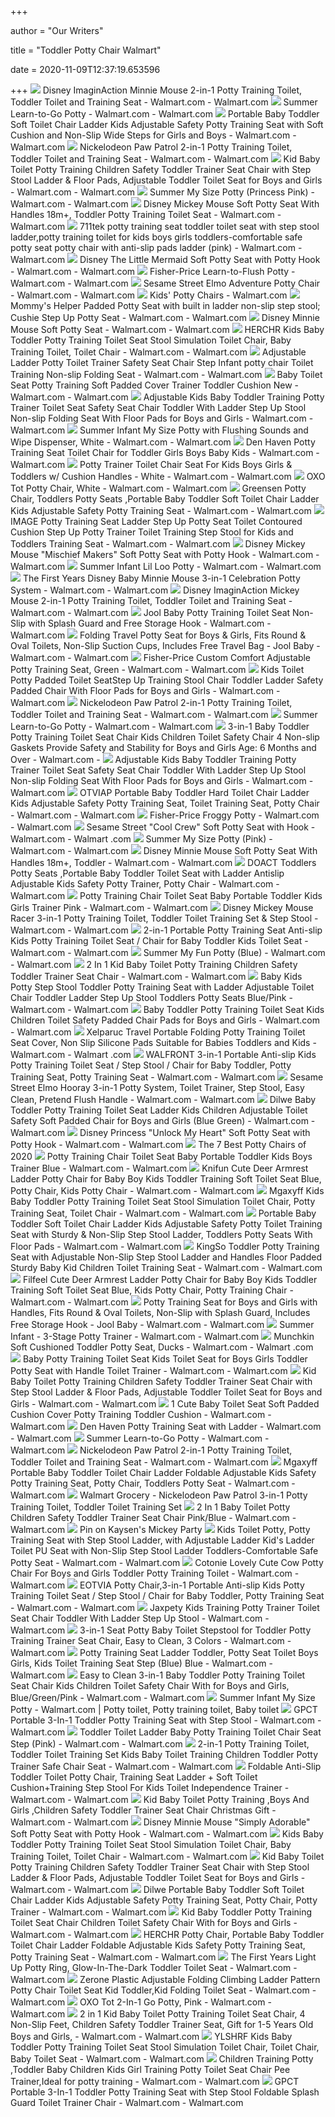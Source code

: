 +++
        
author = "Our Writers"
        
title = "Toddler Potty Chair Walmart"
        
date = 2020-11-09T12:37:19.653596
        
+++
[ ![](https://i5.walmartimages.com/asr/09a6e876-98a8-4e67-af77-5d5103bb5dd0_1.4439dc19659bde277d3853760f4c412f.jpeg)](https://i5.walmartimages.com/asr/09a6e876-98a8-4e67-af77-5d5103bb5dd0_1.4439dc19659bde277d3853760f4c412f.jpeg) Disney ImaginAction Minnie Mouse 2-in-1 Potty Training Toilet, Toddler  Toilet and Training Seat - Walmart.com - Walmart.com
[ ![](https://i5.walmartimages.com/asr/b410a325-61c8-41f8-b576-f125e9fad454_1.d53d59dd34bf51ea0b1fe1ab61061a94.jpeg)](https://i5.walmartimages.com/asr/b410a325-61c8-41f8-b576-f125e9fad454_1.d53d59dd34bf51ea0b1fe1ab61061a94.jpeg) Summer Learn-to-Go Potty - Walmart.com - Walmart.com
[ ![](https://i5.walmartimages.com/asr/a4f9c07a-42ec-4b3e-b805-14b66d3c02b4_1.26d0161877ec0926afd345243721f7b6.jpeg?odnWidth=612&odnHeight=612&odnBg=ffffff)](https://i5.walmartimages.com/asr/a4f9c07a-42ec-4b3e-b805-14b66d3c02b4_1.26d0161877ec0926afd345243721f7b6.jpeg?odnWidth=612&odnHeight=612&odnBg=ffffff) Portable Baby Toddler Soft Toilet Chair Ladder Kids Adjustable Safety Potty  Training Seat with Soft Cushion and Non-Slip Wide Steps for Girls and Boys  - Walmart.com - Walmart.com
[ ![](https://i5.walmartimages.com/asr/ed14d101-de65-457a-a4e4-65a4502d40e8_1.22098beedb43d7e447df70edf7942118.jpeg)](https://i5.walmartimages.com/asr/ed14d101-de65-457a-a4e4-65a4502d40e8_1.22098beedb43d7e447df70edf7942118.jpeg) Nickelodeon Paw Patrol 2-in-1 Potty Training Toilet, Toddler Toilet and  Training Seat - Walmart.com - Walmart.com
[ ![](https://i5.walmartimages.com/asr/29616dfe-fe68-44fa-8192-481422cae4d9_1.fffaa58fb8758fea3f0e34649f342b60.jpeg?odnWidth=612&odnHeight=612&odnBg=ffffff)](https://i5.walmartimages.com/asr/29616dfe-fe68-44fa-8192-481422cae4d9_1.fffaa58fb8758fea3f0e34649f342b60.jpeg?odnWidth=612&odnHeight=612&odnBg=ffffff) Kid Baby Toilet Potty Training Children Safety Toddler Trainer Seat Chair  with Step Stool Ladder & Floor Pads, Adjustable Toddler Toilet Seat for  Boys and Girls - Walmart.com - Walmart.com
[ ![](https://i5.walmartimages.com/asr/2cc6099b-e7dd-4f7c-931d-9ada4672bfc3_1.f409c54d32666d3a0ee620d2f40fccff.png?odnWidth=612&odnHeight=612&odnBg=ffffff)](https://i5.walmartimages.com/asr/2cc6099b-e7dd-4f7c-931d-9ada4672bfc3_1.f409c54d32666d3a0ee620d2f40fccff.png?odnWidth=612&odnHeight=612&odnBg=ffffff) Summer My Size Potty (Princess Pink) - Walmart.com - Walmart.com
[ ![](https://i5.walmartimages.com/asr/39f05865-f998-4cb0-bfb8-ddce7112989f_1.ae85a987f22ee34365d2689466b843e0.jpeg?odnWidth=612&odnHeight=612&odnBg=ffffff)](https://i5.walmartimages.com/asr/39f05865-f998-4cb0-bfb8-ddce7112989f_1.ae85a987f22ee34365d2689466b843e0.jpeg?odnWidth=612&odnHeight=612&odnBg=ffffff) Disney Mickey Mouse Soft Potty Seat With Handles 18m+, Toddler Potty  Training Toilet Seat - Walmart.com - Walmart.com
[ ![](https://i5.walmartimages.com/asr/fc383102-3c4b-43d1-92c6-778d377f6ebc_1.d8ee64f88af1eb9e12f26cb7734d72e8.jpeg?odnWidth=612&odnHeight=612&odnBg=ffffff)](https://i5.walmartimages.com/asr/fc383102-3c4b-43d1-92c6-778d377f6ebc_1.d8ee64f88af1eb9e12f26cb7734d72e8.jpeg?odnWidth=612&odnHeight=612&odnBg=ffffff) 711tek potty training seat toddler toilet seat with step stool ladder,potty  training toilet for kids boys girls toddlers-comfortable safe potty seat  potty chair with anti-slip pads ladder (pink) - Walmart.com - Walmart.com
[ ![](https://i5.walmartimages.com/asr/b9dcccb5-0403-4b4d-9fcd-cc28da8d5866_1.27c6ff7f427cefdc3070f6c49198f42d.jpeg)](https://i5.walmartimages.com/asr/b9dcccb5-0403-4b4d-9fcd-cc28da8d5866_1.27c6ff7f427cefdc3070f6c49198f42d.jpeg) Disney The Little Mermaid Soft Potty Seat with Potty Hook - Walmart.com -  Walmart.com
[ ![](https://i5.walmartimages.com/asr/216ff160-6033-4f3d-9392-3820b4ca3ff2_1.07785a408d8f1813b451944ab60cf23f.jpeg?odnWidth=612&odnHeight=612&odnBg=ffffff)](https://i5.walmartimages.com/asr/216ff160-6033-4f3d-9392-3820b4ca3ff2_1.07785a408d8f1813b451944ab60cf23f.jpeg?odnWidth=612&odnHeight=612&odnBg=ffffff) Fisher-Price Learn-to-Flush Potty - Walmart.com - Walmart.com
[ ![](https://i5.walmartimages.com/asr/5fe35fad-3035-4843-bf0b-926a3f8aff78_1.7b9a73c4982c418123310e116d762fb9.jpeg?odnWidth=612&odnHeight=612&odnBg=ffffff)](https://i5.walmartimages.com/asr/5fe35fad-3035-4843-bf0b-926a3f8aff78_1.7b9a73c4982c418123310e116d762fb9.jpeg?odnWidth=612&odnHeight=612&odnBg=ffffff) Sesame Street Elmo Adventure Potty Chair - Walmart.com - Walmart.com
[ ![](https://i5.walmartimages.com/asr/d63029f4-70a4-493c-98b6-0a827350c7ae_1.25e691b0a7ad2dcfe9de1609cef8f404.jpeg)](https://i5.walmartimages.com/asr/d63029f4-70a4-493c-98b6-0a827350c7ae_1.25e691b0a7ad2dcfe9de1609cef8f404.jpeg) Kids' Potty Chairs - Walmart.com
[ ![](https://i5.walmartimages.com/asr/abd22ada-d528-45bf-acef-421842b3bff3_1.20c5b41853d4d96b7596736c1852eeae.jpeg?odnWidth=612&odnHeight=612&odnBg=ffffff)](https://i5.walmartimages.com/asr/abd22ada-d528-45bf-acef-421842b3bff3_1.20c5b41853d4d96b7596736c1852eeae.jpeg?odnWidth=612&odnHeight=612&odnBg=ffffff) Mommy's Helper Padded Potty Seat with built in ladder non-slip step stool;  Cushie Step Up Potty Seat - Walmart.com - Walmart.com
[ ![](https://i5.walmartimages.com/asr/0ce34dd6-18b3-4878-8faf-8320ec384cef_1.8307b0ef79c5462e528569f21b16c659.jpeg)](https://i5.walmartimages.com/asr/0ce34dd6-18b3-4878-8faf-8320ec384cef_1.8307b0ef79c5462e528569f21b16c659.jpeg) Disney Minnie Mouse Soft Potty Seat - Walmart.com - Walmart.com
[ ![](https://i5.walmartimages.com/asr/c212383e-62dc-4957-9e7a-9b17c8d47fe5_1.32ab81281283fb2fc1f9ea6813491cbe.jpeg?odnWidth=612&odnHeight=612&odnBg=ffffff)](https://i5.walmartimages.com/asr/c212383e-62dc-4957-9e7a-9b17c8d47fe5_1.32ab81281283fb2fc1f9ea6813491cbe.jpeg?odnWidth=612&odnHeight=612&odnBg=ffffff) HERCHR Kids Baby Toddler Potty Training Toilet Seat Stool Simulation Toilet  Chair, Baby Training Toilet, Toilet Chair - Walmart.com - Walmart.com
[ ![](https://i5.walmartimages.com/asr/1c22815e-1143-4738-a211-18e13ca8da93_1.12e1b3ea980f18048859a0c4accf6113.jpeg?odnWidth=612&odnHeight=612&odnBg=ffffff)](https://i5.walmartimages.com/asr/1c22815e-1143-4738-a211-18e13ca8da93_1.12e1b3ea980f18048859a0c4accf6113.jpeg?odnWidth=612&odnHeight=612&odnBg=ffffff) Adjustable Ladder Potty Toilet Trainer Safety Seat Chair Step Infant potty  chair Toilet Training Non-slip Folding Seat - Walmart.com - Walmart.com
[ ![](https://i5.walmartimages.com/asr/79fa542e-eaca-4124-9358-3272934cde65_1.87a489b0d7ee31c034b4364cf3a15c12.jpeg)](https://i5.walmartimages.com/asr/79fa542e-eaca-4124-9358-3272934cde65_1.87a489b0d7ee31c034b4364cf3a15c12.jpeg) Baby Toilet Seat Potty Training Soft Padded Cover Trainer Toddler Cushion  New - Walmart.com - Walmart.com
[ ![](https://i5.walmartimages.com/asr/83e12c8c-6d8d-43ea-bfd3-4cac46006079_1.b5ef374c4b04aa40901391266f77afa1.jpeg?odnWidth=612&odnHeight=612&odnBg=ffffff)](https://i5.walmartimages.com/asr/83e12c8c-6d8d-43ea-bfd3-4cac46006079_1.b5ef374c4b04aa40901391266f77afa1.jpeg?odnWidth=612&odnHeight=612&odnBg=ffffff) Adjustable Kids Baby Toddler Training Potty Trainer Toilet Seat Safety Seat  Chair Toddler With Ladder Step Up Stool Non-slip Folding Seat With Floor  Pads for Boys and Girls - Walmart.com - Walmart.com
[ ![](https://i5.walmartimages.com/asr/932da55b-8fd0-4be9-8d6c-f04a411410db_1.84191475f1480756eec2ca476393c94a.jpeg?odnWidth=612&odnHeight=612&odnBg=ffffff)](https://i5.walmartimages.com/asr/932da55b-8fd0-4be9-8d6c-f04a411410db_1.84191475f1480756eec2ca476393c94a.jpeg?odnWidth=612&odnHeight=612&odnBg=ffffff) Summer Infant My Size Potty with Flushing Sounds and Wipe Dispenser, White  - Walmart.com - Walmart.com
[ ![](https://i5.walmartimages.com/asr/e52fac58-b868-4bdf-940d-5a073f583ffe_1.cd53acb56c1de7241c24fb5871952688.jpeg?odnWidth=612&odnHeight=612&odnBg=ffffff)](https://i5.walmartimages.com/asr/e52fac58-b868-4bdf-940d-5a073f583ffe_1.cd53acb56c1de7241c24fb5871952688.jpeg?odnWidth=612&odnHeight=612&odnBg=ffffff) Den Haven Potty Training Seat Toilet Chair for Toddler Girls Boys Baby Kids  - Walmart.com - Walmart.com
[ ![](https://i5.walmartimages.com/asr/ee30cb12-aded-4287-8d57-427f7c8aa9d5_1.bc47bab95ec39224356ca87665329f64.jpeg?odnWidth=612&odnHeight=612&odnBg=ffffff)](https://i5.walmartimages.com/asr/ee30cb12-aded-4287-8d57-427f7c8aa9d5_1.bc47bab95ec39224356ca87665329f64.jpeg?odnWidth=612&odnHeight=612&odnBg=ffffff) Potty Trainer Toilet Chair Seat For Kids Boys Girls & Toddlers w/ Cushion  Handles - White - Walmart.com - Walmart.com
[ ![](https://i5.walmartimages.com/asr/e98b236d-f0f0-4f9e-9fa9-0787b6f49d39_1.5f37a7a2952a83149fd30b55a896930a.jpeg?odnWidth=612&odnHeight=612&odnBg=ffffff)](https://i5.walmartimages.com/asr/e98b236d-f0f0-4f9e-9fa9-0787b6f49d39_1.5f37a7a2952a83149fd30b55a896930a.jpeg?odnWidth=612&odnHeight=612&odnBg=ffffff) OXO Tot Potty Chair, White - Walmart.com - Walmart.com
[ ![](https://i5.walmartimages.com/asr/fed1959d-5c45-4c9d-9980-739988178b91_1.1f1c68c7f952a13143ea1d9a5b746d64.jpeg?odnWidth=612&odnHeight=612&odnBg=ffffff)](https://i5.walmartimages.com/asr/fed1959d-5c45-4c9d-9980-739988178b91_1.1f1c68c7f952a13143ea1d9a5b746d64.jpeg?odnWidth=612&odnHeight=612&odnBg=ffffff) Greensen Potty Chair, Toddlers Potty Seats ,Portable Baby Toddler Soft Toilet  Chair Ladder Kids Adjustable Safety Potty Training Seat - Walmart.com -  Walmart.com
[ ![](https://i5.walmartimages.com/asr/083249bf-f0bb-480d-99f0-ced0c4df9002_1.1c31023a6ccea9f699067740c88530fa.jpeg?odnWidth=612&odnHeight=612&odnBg=ffffff)](https://i5.walmartimages.com/asr/083249bf-f0bb-480d-99f0-ced0c4df9002_1.1c31023a6ccea9f699067740c88530fa.jpeg?odnWidth=612&odnHeight=612&odnBg=ffffff) IMAGE Potty Training Seat Ladder Step Up Potty Seat Toilet Contoured  Cushion Step Up Potty Trainer Toilet Training Step Stool for Kids and  Toddlers Training Seat - Walmart.com - Walmart.com
[ ![](https://i5.walmartimages.com/asr/23e147ad-d7eb-49e9-acec-9f4e2007f159_1.b5cd589302a3e799002a1af3e0313654.jpeg)](https://i5.walmartimages.com/asr/23e147ad-d7eb-49e9-acec-9f4e2007f159_1.b5cd589302a3e799002a1af3e0313654.jpeg) Disney Mickey Mouse "Mischief Makers" Soft Potty Seat with Potty Hook -  Walmart.com - Walmart.com
[ ![](https://i5.walmartimages.com/asr/615e5d38-7148-4a0c-aa68-d7840581b8e9_2.3a6cf4b643bfadc7e0494fa63e15cbbe.jpeg)](https://i5.walmartimages.com/asr/615e5d38-7148-4a0c-aa68-d7840581b8e9_2.3a6cf4b643bfadc7e0494fa63e15cbbe.jpeg) Summer Infant Lil Loo Potty - Walmart.com - Walmart.com
[ ![](https://i5.walmartimages.com/asr/ce0d9b71-9a0d-45e1-ad0e-2413577868a5_1.0e4b4f3fb6ef9f55e1f5049b53976498.jpeg)](https://i5.walmartimages.com/asr/ce0d9b71-9a0d-45e1-ad0e-2413577868a5_1.0e4b4f3fb6ef9f55e1f5049b53976498.jpeg) The First Years Disney Baby Minnie Mouse 3-in-1 Celebration Potty System -  Walmart.com - Walmart.com
[ ![](https://i5.walmartimages.com/asr/2cb31f40-ca46-495b-baed-e26d3c79d7f2_1.52ce8bedc129c1f5406acc631f01ab9e.jpeg?odnWidth=612&odnHeight=612&odnBg=ffffff)](https://i5.walmartimages.com/asr/2cb31f40-ca46-495b-baed-e26d3c79d7f2_1.52ce8bedc129c1f5406acc631f01ab9e.jpeg?odnWidth=612&odnHeight=612&odnBg=ffffff) Disney ImaginAction Mickey Mouse 2-in-1 Potty Training Toilet, Toddler  Toilet and Training Seat - Walmart.com - Walmart.com
[ ![](https://i5.walmartimages.com/asr/674fbd26-4c2e-4d14-88b9-c334680c54dd_1.7f5f1a8cf70196fff5b0f63d571314d1.jpeg?odnWidth=612&odnHeight=612&odnBg=ffffff)](https://i5.walmartimages.com/asr/674fbd26-4c2e-4d14-88b9-c334680c54dd_1.7f5f1a8cf70196fff5b0f63d571314d1.jpeg?odnWidth=612&odnHeight=612&odnBg=ffffff) Jool Baby Potty Training Toilet Seat Non-Slip with Splash Guard and Free  Storage Hook - Walmart.com - Walmart.com
[ ![](https://i5.walmartimages.com/asr/d601482b-505e-4d03-96d5-2c9477900cc7.e24ff7c7f376eeef2dfe5c534db2b020.jpeg?odnWidth=612&odnHeight=612&odnBg=ffffff)](https://i5.walmartimages.com/asr/d601482b-505e-4d03-96d5-2c9477900cc7.e24ff7c7f376eeef2dfe5c534db2b020.jpeg?odnWidth=612&odnHeight=612&odnBg=ffffff) Folding Travel Potty Seat for Boys & Girls, Fits Round & Oval Toilets,  Non-Slip Suction Cups, Includes Free Travel Bag - Jool Baby - Walmart.com -  Walmart.com
[ ![](https://i5.walmartimages.com/asr/f64c17af-d405-452f-bf16-ccd48deb6d96_1.603463565c1416938b7e22dd20f539b6.jpeg?odnWidth=612&odnHeight=612&odnBg=ffffff)](https://i5.walmartimages.com/asr/f64c17af-d405-452f-bf16-ccd48deb6d96_1.603463565c1416938b7e22dd20f539b6.jpeg?odnWidth=612&odnHeight=612&odnBg=ffffff) Fisher-Price Custom Comfort Adjustable Potty Training Seat, Green - Walmart.com  - Walmart.com
[ ![](https://i5.walmartimages.com/asr/fae61604-cf74-4527-8259-6c95af105c17_1.dad575d06681b3b2e0d76279d73c200b.jpeg?odnWidth=612&odnHeight=612&odnBg=ffffff)](https://i5.walmartimages.com/asr/fae61604-cf74-4527-8259-6c95af105c17_1.dad575d06681b3b2e0d76279d73c200b.jpeg?odnWidth=612&odnHeight=612&odnBg=ffffff) Kids Toilet Potty Padded Toilet SeatStep Up Training Stool Chair Toddler  Ladder Safety Padded Chair With Floor Pads for Boys and Girls - Walmart.com  - Walmart.com
[ ![](https://i5.walmartimages.com/asr/5129de08-ef1a-486c-9d5b-384be7ec6e94_1.fceb592e2a3e5897afba515618a9a008.jpeg)](https://i5.walmartimages.com/asr/5129de08-ef1a-486c-9d5b-384be7ec6e94_1.fceb592e2a3e5897afba515618a9a008.jpeg) Nickelodeon Paw Patrol 2-in-1 Potty Training Toilet, Toddler Toilet and  Training Seat - Walmart.com - Walmart.com
[ ![](https://i5.walmartimages.com/asr/8e7d1c29-8311-4ee9-a108-65afdc1bd23a_1.492e842bf81a35f496300466daf8fb1b.jpeg)](https://i5.walmartimages.com/asr/8e7d1c29-8311-4ee9-a108-65afdc1bd23a_1.492e842bf81a35f496300466daf8fb1b.jpeg) Summer Learn-to-Go Potty - Walmart.com - Walmart.com
[ ![](https://i5.walmartimages.com/asr/945343bc-c7cb-464d-9521-54e132b8a1cf.99b173005c0e2371b19b9b808b793a68.jpeg?odnWidth=612&odnHeight=612&odnBg=ffffff)](https://i5.walmartimages.com/asr/945343bc-c7cb-464d-9521-54e132b8a1cf.99b173005c0e2371b19b9b808b793a68.jpeg?odnWidth=612&odnHeight=612&odnBg=ffffff) 3-in-1 Baby Toddler Potty Training Toilet Seat Chair Kids Children Toilet  Safety Chair 4 Non-slip Gaskets Provide Safety and Stability for Boys and  Girls Age: 6 Months and Over - Walmart.com -
[ ![](https://i5.walmartimages.com/asr/d0a1acbd-f4e6-4531-94a3-cc59e957ddf2_1.9ed8951f8a58e5cd5642f316f57aa3c1.jpeg?odnWidth=612&odnHeight=612&odnBg=ffffff)](https://i5.walmartimages.com/asr/d0a1acbd-f4e6-4531-94a3-cc59e957ddf2_1.9ed8951f8a58e5cd5642f316f57aa3c1.jpeg?odnWidth=612&odnHeight=612&odnBg=ffffff) Adjustable Kids Baby Toddler Training Potty Trainer Toilet Seat Safety Seat  Chair Toddler With Ladder Step Up Stool Non-slip Folding Seat With Floor  Pads for Boys and Girls - Walmart.com - Walmart.com
[ ![](https://i5.walmartimages.com/asr/6418057b-4151-4bb8-9c8d-cf113412747b_1.ac53a3711f0b70a5b55ea7ae8c6e2c45.jpeg?odnWidth=612&odnHeight=612&odnBg=ffffff)](https://i5.walmartimages.com/asr/6418057b-4151-4bb8-9c8d-cf113412747b_1.ac53a3711f0b70a5b55ea7ae8c6e2c45.jpeg?odnWidth=612&odnHeight=612&odnBg=ffffff) OTVIAP Portable Baby Toddler Hard Toilet Chair Ladder Kids Adjustable  Safety Potty Training Seat, Toilet Training Seat, Potty Chair - Walmart.com  - Walmart.com
[ ![](https://i5.walmartimages.com/asr/4a339d65-693e-4f75-b6f4-8e80a0ec06bd_1.f90fbe2bab2c12ce22bac4cc70e6d4d5.jpeg)](https://i5.walmartimages.com/asr/4a339d65-693e-4f75-b6f4-8e80a0ec06bd_1.f90fbe2bab2c12ce22bac4cc70e6d4d5.jpeg) Fisher-Price Froggy Potty - Walmart.com - Walmart.com
[ ![](https://i5.walmartimages.com/asr/607a4092-6454-4459-9178-7b5e931cbb83_1.3922205f0e33b100eaacd14de438d870.jpeg)](https://i5.walmartimages.com/asr/607a4092-6454-4459-9178-7b5e931cbb83_1.3922205f0e33b100eaacd14de438d870.jpeg) Sesame Street "Cool Crew" Soft Potty Seat with Hook - Walmart.com - Walmart .com
[ ![](https://i5.walmartimages.com/asr/bf1d06ba-9baa-4a75-8588-2238c6288505_1.935ad85456ed8b6388502e96a8cf57d4.jpeg)](https://i5.walmartimages.com/asr/bf1d06ba-9baa-4a75-8588-2238c6288505_1.935ad85456ed8b6388502e96a8cf57d4.jpeg) Summer My Size Potty (Pink) - Walmart.com - Walmart.com
[ ![](https://i5.walmartimages.com/asr/09d50612-2657-417b-9d35-7d8f42636dc8_1.1c71368b25be436e118875dffdc11754.jpeg?odnWidth=612&odnHeight=612&odnBg=ffffff)](https://i5.walmartimages.com/asr/09d50612-2657-417b-9d35-7d8f42636dc8_1.1c71368b25be436e118875dffdc11754.jpeg?odnWidth=612&odnHeight=612&odnBg=ffffff) Disney Minnie Mouse Soft Potty Seat With Handles 18m+, Toddler - Walmart.com  - Walmart.com
[ ![](https://i5.walmartimages.com/asr/3f0b4b6a-66c2-4c83-be3e-aaf3f8c29bd7_1.2e8c2184131aa9f6c32af7e59278c28f.jpeg?odnWidth=612&odnHeight=612&odnBg=ffffff)](https://i5.walmartimages.com/asr/3f0b4b6a-66c2-4c83-be3e-aaf3f8c29bd7_1.2e8c2184131aa9f6c32af7e59278c28f.jpeg?odnWidth=612&odnHeight=612&odnBg=ffffff) DOACT Toddlers Potty Seats ,Portable Baby Toddler Toilet Seat with Ladder  Antislip Adjustable Kids Safety Potty Trainer, Potty Chair - Walmart.com -  Walmart.com
[ ![](https://i5.walmartimages.com/asr/9444bfb6-d236-44f9-86e6-303cc2672d12.c81cd559bc8a075e9a5733e1b02be848.jpeg?odnWidth=612&odnHeight=612&odnBg=ffffff)](https://i5.walmartimages.com/asr/9444bfb6-d236-44f9-86e6-303cc2672d12.c81cd559bc8a075e9a5733e1b02be848.jpeg?odnWidth=612&odnHeight=612&odnBg=ffffff) Potty Training Chair Toilet Seat Baby Portable Toddler Kids Girls Trainer  Pink - Walmart.com - Walmart.com
[ ![](https://i5.walmartimages.com/asr/d36744c4-1678-4548-9e50-e9180012e05d_1.1867b6c133c5e5c9faf71509e2539631.jpeg)](https://i5.walmartimages.com/asr/d36744c4-1678-4548-9e50-e9180012e05d_1.1867b6c133c5e5c9faf71509e2539631.jpeg) Disney Mickey Mouse Racer 3-in-1 Potty Training Toilet, Toddler Toilet  Training Set & Step Stool - Walmart.com - Walmart.com
[ ![](https://i5.walmartimages.com/asr/cef87551-1de2-435a-819e-70d392da7637.690620485f11f2fb0e3807d3a0d70e9c.jpeg?odnWidth=612&odnHeight=612&odnBg=ffffff)](https://i5.walmartimages.com/asr/cef87551-1de2-435a-819e-70d392da7637.690620485f11f2fb0e3807d3a0d70e9c.jpeg?odnWidth=612&odnHeight=612&odnBg=ffffff) 2-in-1 Portable Potty Training Seat Anti-slip Kids Potty Training Toilet  Seat / Chair for Baby Toddler Kids Toilet Seat - Walmart.com - Walmart.com
[ ![](https://i5.walmartimages.com/asr/05291a21-2f57-4e6c-b819-94dd765cbfef_1.b294d3f00780a30c6b8e914b8bdfb282.jpeg?odnWidth=612&odnHeight=612&odnBg=ffffff)](https://i5.walmartimages.com/asr/05291a21-2f57-4e6c-b819-94dd765cbfef_1.b294d3f00780a30c6b8e914b8bdfb282.jpeg?odnWidth=612&odnHeight=612&odnBg=ffffff) Summer My Fun Potty (Blue) - Walmart.com - Walmart.com
[ ![](https://i5.walmartimages.com/asr/be5fe8d1-d75c-4a84-be56-b4b03f4362a3_1.edbced1b55dbea3c5bb8e78e51ecf443.jpeg?odnWidth=612&odnHeight=612&odnBg=ffffff)](https://i5.walmartimages.com/asr/be5fe8d1-d75c-4a84-be56-b4b03f4362a3_1.edbced1b55dbea3c5bb8e78e51ecf443.jpeg?odnWidth=612&odnHeight=612&odnBg=ffffff) 2 In 1 Kid Baby Toilet Potty Training Children Safety Toddler Trainer Seat  Chair - Walmart.com - Walmart.com
[ ![](https://i5.walmartimages.com/asr/239234ec-10da-432d-8767-e32d1f147c99_1.7b6c9380d8ab3695a280c5182062b138.jpeg?odnWidth=612&odnHeight=612&odnBg=ffffff)](https://i5.walmartimages.com/asr/239234ec-10da-432d-8767-e32d1f147c99_1.7b6c9380d8ab3695a280c5182062b138.jpeg?odnWidth=612&odnHeight=612&odnBg=ffffff) Baby Kids Potty Step Stool Toddler Potty Training Seat with Ladder  Adjustable Toilet Chair Toddler Ladder Step Up Stool Toddlers Potty Seats  Blue/Pink - Walmart.com - Walmart.com
[ ![](https://i5.walmartimages.com/asr/f77e1108-4c3d-42c6-8424-fd8854c3edd5.925c6628179f7addc4736f4595aeae96.jpeg?odnWidth=612&odnHeight=612&odnBg=ffffff)](https://i5.walmartimages.com/asr/f77e1108-4c3d-42c6-8424-fd8854c3edd5.925c6628179f7addc4736f4595aeae96.jpeg?odnWidth=612&odnHeight=612&odnBg=ffffff) Baby Toddler Potty Training Toilet Seat Kids Children Toilet Safety Padded  Chair Pads for Boys and Girls - Walmart.com - Walmart.com
[ ![](https://i5.walmartimages.com/asr/b8c48356-d05c-434b-91a8-25516706449d_1.9eeec9d8e473dfac0e97c5b433164485.jpeg?odnWidth=612&odnHeight=612&odnBg=ffffff)](https://i5.walmartimages.com/asr/b8c48356-d05c-434b-91a8-25516706449d_1.9eeec9d8e473dfac0e97c5b433164485.jpeg?odnWidth=612&odnHeight=612&odnBg=ffffff) Xelparuc Travel Portable Folding Potty Training Toilet Seat Cover, Non Slip  Silicone Pads Suitable for Babies Toddlers and Kids - Walmart.com - Walmart .com
[ ![](https://i5.walmartimages.com/asr/7a311ab7-4222-451e-bbba-2fbb49dd7211_1.c378c4114cd2e43184e15c09aa7546f1.jpeg?odnWidth=612&odnHeight=612&odnBg=ffffff)](https://i5.walmartimages.com/asr/7a311ab7-4222-451e-bbba-2fbb49dd7211_1.c378c4114cd2e43184e15c09aa7546f1.jpeg?odnWidth=612&odnHeight=612&odnBg=ffffff) WALFRONT 3-in-1 Portable Anti-slip Kids Potty Training Toilet Seat / Step  Stool / Chair for Baby Toddler, Potty Training Seat, Potty Training Seat -  Walmart.com - Walmart.com
[ ![](https://i5.walmartimages.com/asr/51980d94-4118-428b-afb3-7a24cc049f00.0823f2e64867caa2be14a257e8b7bc73.jpeg?odnWidth=612&odnHeight=612&odnBg=ffffff)](https://i5.walmartimages.com/asr/51980d94-4118-428b-afb3-7a24cc049f00.0823f2e64867caa2be14a257e8b7bc73.jpeg?odnWidth=612&odnHeight=612&odnBg=ffffff) Sesame Street Elmo Hooray 3-in-1 Potty System, Toilet Trainer, Step Stool,  Easy Clean, Pretend Flush Handle - Walmart.com - Walmart.com
[ ![](https://i5.walmartimages.com/asr/9f89a0b3-12b6-419f-9ea8-df385c97549f_1.36f53a08c493eeb22bb33603ac8ba06f.jpeg?odnWidth=612&odnHeight=612&odnBg=ffffff)](https://i5.walmartimages.com/asr/9f89a0b3-12b6-419f-9ea8-df385c97549f_1.36f53a08c493eeb22bb33603ac8ba06f.jpeg?odnWidth=612&odnHeight=612&odnBg=ffffff) Dilwe Baby Toddler Potty Training Toilet Seat Ladder Kids Children  Adjustable Toilet Safety Soft Padded Chair for Boys and Girls (Blue Green)  - Walmart.com - Walmart.com
[ ![](https://i5.walmartimages.com/asr/b4ce28e0-51e5-4718-918f-6054b73b55d0_1.1997fffee69b0b905b3c1727ccfc74cf.jpeg?odnWidth=612&odnHeight=612&odnBg=ffffff)](https://i5.walmartimages.com/asr/b4ce28e0-51e5-4718-918f-6054b73b55d0_1.1997fffee69b0b905b3c1727ccfc74cf.jpeg?odnWidth=612&odnHeight=612&odnBg=ffffff) Disney Princess "Unlock My Heart" Soft Potty Seat with Potty Hook - Walmart.com  - Walmart.com
[ ![](https://www.verywellfamily.com/thmb/BpRlHC2tRn192VuXxBPDgLd_Nck=/1500x1325/filters:no_upscale():max_bytes(150000):strip_icc()/Fisher-PriceLearn-to-FlushPotty-5b88374b46e0fb00256ad7cc.jpg)](https://www.verywellfamily.com/thmb/BpRlHC2tRn192VuXxBPDgLd_Nck=/1500x1325/filters:no_upscale():max_bytes(150000):strip_icc()/Fisher-PriceLearn-to-FlushPotty-5b88374b46e0fb00256ad7cc.jpg) The 7 Best Potty Chairs of 2020
[ ![](https://i5.walmartimages.com/asr/91a13b59-c13d-42f8-90d1-163947260e1e.0dd03aba22d815dee50cd09ff871af32.jpeg?odnWidth=612&odnHeight=612&odnBg=ffffff)](https://i5.walmartimages.com/asr/91a13b59-c13d-42f8-90d1-163947260e1e.0dd03aba22d815dee50cd09ff871af32.jpeg?odnWidth=612&odnHeight=612&odnBg=ffffff) Potty Training Chair Toilet Seat Baby Portable Toddler Kids Boys Trainer  Blue - Walmart.com - Walmart.com
[ ![](https://i5.walmartimages.com/asr/424b4d6b-12dc-448b-b3ff-926d86bef7f4_1.fefdab54f966b459d12d723a3a89f195.jpeg?odnWidth=612&odnHeight=612&odnBg=ffffff)](https://i5.walmartimages.com/asr/424b4d6b-12dc-448b-b3ff-926d86bef7f4_1.fefdab54f966b459d12d723a3a89f195.jpeg?odnWidth=612&odnHeight=612&odnBg=ffffff) Knifun Cute Deer Armrest Ladder Potty Chair for Baby Boy Kids Toddler  Training Soft Toilet Seat Blue, Potty Chair, Kids Potty Chair - Walmart.com  - Walmart.com
[ ![](https://i5.walmartimages.com/asr/8830e89c-7d20-484f-a8af-ea6354aa3562_1.677674d666587a6d4f80612aae7820d6.jpeg?odnWidth=612&odnHeight=612&odnBg=ffffff)](https://i5.walmartimages.com/asr/8830e89c-7d20-484f-a8af-ea6354aa3562_1.677674d666587a6d4f80612aae7820d6.jpeg?odnWidth=612&odnHeight=612&odnBg=ffffff) Mgaxyff Kids Baby Toddler Potty Training Toilet Seat Stool Simulation Toilet  Chair, Potty Training Seat, Toilet Chair - Walmart.com - Walmart.com
[ ![](https://i5.walmartimages.com/asr/063e7df7-b3a4-454d-90b2-26c89fb2193d_1.2a3c4da3b243c7ea29ee35e0f2e5ce6d.jpeg?odnWidth=612&odnHeight=612&odnBg=ffffff)](https://i5.walmartimages.com/asr/063e7df7-b3a4-454d-90b2-26c89fb2193d_1.2a3c4da3b243c7ea29ee35e0f2e5ce6d.jpeg?odnWidth=612&odnHeight=612&odnBg=ffffff) Portable Baby Toddler Soft Toilet Chair Ladder Kids Adjustable Safety Potty  Toilet Training Seat with Sturdy & Non-Slip Step Stool Ladder, Toddlers  Potty Seats With Floor Pads - Walmart.com - Walmart.com
[ ![](https://i5.walmartimages.com/asr/9279478c-9fa5-4ab3-bbf2-2d7896ed0d44_1.529d57efc7827da8efb005932ee7fc59.jpeg?odnWidth=612&odnHeight=612&odnBg=ffffff)](https://i5.walmartimages.com/asr/9279478c-9fa5-4ab3-bbf2-2d7896ed0d44_1.529d57efc7827da8efb005932ee7fc59.jpeg?odnWidth=612&odnHeight=612&odnBg=ffffff) KingSo Toddler Potty Training Seat with Adjustable Non-Slip Step Stool  Ladder and Handles Floor Padded Sturdy Baby Kid Children Toilet Training  Seat - Walmart.com - Walmart.com
[ ![](https://i5.walmartimages.com/asr/23939391-9ff0-4044-96f7-792b503da4e0_1.701306bccaf26f5351bf0b89b48c2285.jpeg?odnWidth=612&odnHeight=612&odnBg=ffffff)](https://i5.walmartimages.com/asr/23939391-9ff0-4044-96f7-792b503da4e0_1.701306bccaf26f5351bf0b89b48c2285.jpeg?odnWidth=612&odnHeight=612&odnBg=ffffff) Filfeel Cute Deer Armrest Ladder Potty Chair for Baby Boy Kids Toddler  Training Soft Toilet Seat Blue, Kids Potty Chair, Potty Training Chair -  Walmart.com - Walmart.com
[ ![](https://i5.walmartimages.com/asr/b9703b33-2a66-43a9-acb4-c8b50782697c_1.7604ed6c3cea11747fdf2f89eaa383d6.jpeg?odnWidth=612&odnHeight=612&odnBg=ffffff)](https://i5.walmartimages.com/asr/b9703b33-2a66-43a9-acb4-c8b50782697c_1.7604ed6c3cea11747fdf2f89eaa383d6.jpeg?odnWidth=612&odnHeight=612&odnBg=ffffff) Potty Training Seat for Boys and Girls with Handles, Fits Round & Oval  Toilets, Non-Slip with Splash Guard, Includes Free Storage Hook - Jool Baby  - Walmart.com - Walmart.com
[ ![](https://i5.walmartimages.com/asr/5b74dd1b-9f90-42e5-8e32-5ec074aa638c_1.92112290bbdb5dc76a9fb2b137ff3bcc.jpeg?odnWidth=612&odnHeight=612&odnBg=ffffff)](https://i5.walmartimages.com/asr/5b74dd1b-9f90-42e5-8e32-5ec074aa638c_1.92112290bbdb5dc76a9fb2b137ff3bcc.jpeg?odnWidth=612&odnHeight=612&odnBg=ffffff) Summer Infant - 3-Stage Potty Trainer - Walmart.com - Walmart.com
[ ![](https://i5.walmartimages.com/asr/a754669e-ed70-4fac-8645-9ac8628df5df_1.e11d2f7dedb35937222b68a36db0be5e.jpeg?odnWidth=612&odnHeight=612&odnBg=ffffff)](https://i5.walmartimages.com/asr/a754669e-ed70-4fac-8645-9ac8628df5df_1.e11d2f7dedb35937222b68a36db0be5e.jpeg?odnWidth=612&odnHeight=612&odnBg=ffffff) Munchkin Soft Cushioned Toddler Potty Seat, Ducks - Walmart.com - Walmart .com
[ ![](https://i5.walmartimages.com/asr/51c9171b-c7c3-4614-84d1-fc82e35496a6.f4593ade1c6ade51ef361d74da752167.jpeg?odnWidth=612&odnHeight=612&odnBg=ffffff)](https://i5.walmartimages.com/asr/51c9171b-c7c3-4614-84d1-fc82e35496a6.f4593ade1c6ade51ef361d74da752167.jpeg?odnWidth=612&odnHeight=612&odnBg=ffffff) Baby Potty Training Toilet Seat Kids Toilet Seat for Boys Girls Toddler  Potty Seat with Handle Toilet Trainer - Walmart.com - Walmart.com
[ ![](https://i5.walmartimages.com/asr/3a475b33-af0d-435c-870a-52b90eda2a1a.526265bd89f7bb43cc75ec043d8d6341.jpeg?odnWidth=612&odnHeight=612&odnBg=ffffff)](https://i5.walmartimages.com/asr/3a475b33-af0d-435c-870a-52b90eda2a1a.526265bd89f7bb43cc75ec043d8d6341.jpeg?odnWidth=612&odnHeight=612&odnBg=ffffff) Kid Baby Toilet Potty Training Children Safety Toddler Trainer Seat Chair  with Step Stool Ladder & Floor Pads, Adjustable Toddler Toilet Seat for  Boys and Girls - Walmart.com - Walmart.com
[ ![](https://i5.walmartimages.com/asr/101407e9-8008-4136-9fb3-65a3e1a039ed.8345da0a31a64cd0f3eb1cbec60e03d4.jpeg?odnWidth=612&odnHeight=612&odnBg=ffffff)](https://i5.walmartimages.com/asr/101407e9-8008-4136-9fb3-65a3e1a039ed.8345da0a31a64cd0f3eb1cbec60e03d4.jpeg?odnWidth=612&odnHeight=612&odnBg=ffffff) 1 Cute Baby Toilet Seat Soft Padded Cushion Cover Potty Training Toddler  Cushion - Walmart.com - Walmart.com
[ ![](https://i5.walmartimages.com/asr/14ec5afe-e821-4381-a9cf-a6d0f191a2bb_1.5240aa96a4b6e5222e90b72a7315f184.jpeg?odnWidth=612&odnHeight=612&odnBg=ffffff)](https://i5.walmartimages.com/asr/14ec5afe-e821-4381-a9cf-a6d0f191a2bb_1.5240aa96a4b6e5222e90b72a7315f184.jpeg?odnWidth=612&odnHeight=612&odnBg=ffffff) Den Haven Potty Training Seat with Ladder - Walmart.com - Walmart.com
[ ![](https://i5.walmartimages.com/asr/23032c36-a27f-452b-a43f-c5166ee5b034_1.fd6e5a1b076a801313a90afbcf0bb888.jpeg)](https://i5.walmartimages.com/asr/23032c36-a27f-452b-a43f-c5166ee5b034_1.fd6e5a1b076a801313a90afbcf0bb888.jpeg) Summer Learn-to-Go Potty - Walmart.com - Walmart.com
[ ![](https://i5.walmartimages.com/asr/518a438b-69c2-443a-aa88-bad6b23cd720_1.62465a01d39f64c331b5f2f53eec732a.jpeg)](https://i5.walmartimages.com/asr/518a438b-69c2-443a-aa88-bad6b23cd720_1.62465a01d39f64c331b5f2f53eec732a.jpeg) Nickelodeon Paw Patrol 2-in-1 Potty Training Toilet, Toddler Toilet and  Training Seat - Walmart.com - Walmart.com
[ ![](https://i5.walmartimages.com/asr/c431ed45-9756-4a59-8676-2d9e59ac41b6_1.b27899d648bf2c88a3ab2be269778d6d.jpeg?odnWidth=612&odnHeight=612&odnBg=ffffff)](https://i5.walmartimages.com/asr/c431ed45-9756-4a59-8676-2d9e59ac41b6_1.b27899d648bf2c88a3ab2be269778d6d.jpeg?odnWidth=612&odnHeight=612&odnBg=ffffff) Mgaxyff Portable Baby Toddler Toilet Chair Ladder Foldable Adjustable Kids  Safety Potty Training Seat, Potty Chair, Toddlers Potty Seat - Walmart.com  - Walmart.com
[ ![](https://i5.walmartimages.com/asr/5b53d7e2-5914-40d2-9449-eebe2da2e57a_1.4da036a78b9045b3dc076f7c4ead2db9.jpeg?odnHeight=450&odnWidth=450&odnBg=FFFFFF)](https://i5.walmartimages.com/asr/5b53d7e2-5914-40d2-9449-eebe2da2e57a_1.4da036a78b9045b3dc076f7c4ead2db9.jpeg?odnHeight=450&odnWidth=450&odnBg=FFFFFF) Walmart Grocery - Nickelodeon Paw Patrol 3-in-1 Potty Training Toilet, Toddler  Toilet Training Set
[ ![](https://i5.walmartimages.com/asr/b8a23391-599b-40c8-830b-03b925701ed4_1.0777c1eac704f762399c4efc610e8ff6.jpeg)](https://i5.walmartimages.com/asr/b8a23391-599b-40c8-830b-03b925701ed4_1.0777c1eac704f762399c4efc610e8ff6.jpeg) 2 In 1 Baby Toilet Potty Children Safety Toddler Trainer Seat Chair  Pink/Blue - Walmart.com - Walmart.com
[ ![](https://i.pinimg.com/originals/f1/6a/69/f16a69dc81d3752345a01b4bdd59d389.jpg)](https://i.pinimg.com/originals/f1/6a/69/f16a69dc81d3752345a01b4bdd59d389.jpg) Pin on Kaysen's Mickey Party
[ ![](https://i5.walmartimages.com/asr/396c3671-279f-4a8d-84c6-d15dee48bfce.9e36a4562829f4aaf796a7187baa03ef.jpeg?odnWidth=612&odnHeight=612&odnBg=ffffff)](https://i5.walmartimages.com/asr/396c3671-279f-4a8d-84c6-d15dee48bfce.9e36a4562829f4aaf796a7187baa03ef.jpeg?odnWidth=612&odnHeight=612&odnBg=ffffff) Kids Toilet Potty, Potty Training Seat with Step Stool Ladder, with  Adjustable Ladder Kid's Ladder Toilet PU Seat with Non-Slip Step Stool  Ladder Toddlers-Comfortable Safe Potty Seat - Walmart.com - Walmart.com
[ ![](https://i5.walmartimages.com/asr/23f66c5a-43d7-4a87-b533-898f19598275_1.b06befc89cbb8df4eef308d68397370f.jpeg?odnWidth=612&odnHeight=612&odnBg=ffffff)](https://i5.walmartimages.com/asr/23f66c5a-43d7-4a87-b533-898f19598275_1.b06befc89cbb8df4eef308d68397370f.jpeg?odnWidth=612&odnHeight=612&odnBg=ffffff) Cotonie Lovely Cute Cow Potty Chair For Boys and Girls Toddler Potty  Training Toilet - Walmart.com - Walmart.com
[ ![](https://i5.walmartimages.com/asr/82d8ee48-6dfa-4867-8ddf-9806fa2b64bd_1.41c2d1681cf2863ae3e28098539445aa.jpeg?odnWidth=612&odnHeight=612&odnBg=ffffff)](https://i5.walmartimages.com/asr/82d8ee48-6dfa-4867-8ddf-9806fa2b64bd_1.41c2d1681cf2863ae3e28098539445aa.jpeg?odnWidth=612&odnHeight=612&odnBg=ffffff) EOTVIA Potty Chair,3-in-1 Portable Anti-slip Kids Potty Training Toilet Seat  / Step Stool / Chair for Baby Toddler, Potty Training Seat - Walmart.com -  Walmart.com
[ ![](https://i5.walmartimages.com/asr/229216b2-f345-4e36-98f5-482bccb3770e_1.712e4d6aa045f925e32e2cadffef94bb.jpeg?odnWidth=612&odnHeight=612&odnBg=ffffff)](https://i5.walmartimages.com/asr/229216b2-f345-4e36-98f5-482bccb3770e_1.712e4d6aa045f925e32e2cadffef94bb.jpeg?odnWidth=612&odnHeight=612&odnBg=ffffff) Jaxpety Kids Training Potty Trainer Toilet Seat Chair Toddler With Ladder  Step Up Stool - Walmart.com - Walmart.com
[ ![](https://i5.walmartimages.com/asr/b6482725-b74b-4c27-918f-e1ea8601fd27.823fd042097ef122ad1141e26085fbfe.jpeg?odnWidth=612&odnHeight=612&odnBg=ffffff)](https://i5.walmartimages.com/asr/b6482725-b74b-4c27-918f-e1ea8601fd27.823fd042097ef122ad1141e26085fbfe.jpeg?odnWidth=612&odnHeight=612&odnBg=ffffff) 3-in-1 Seat Potty Baby Toilet Stepstool for Toddler Potty Training Trainer Seat  Chair, Easy to Clean, 3 Colors - Walmart.com - Walmart.com
[ ![](https://i5.walmartimages.com/asr/3366463b-e583-4b50-ae1c-098b7fe5e242.c0c2c062e0cd7d0afff68342a66cce30.jpeg?odnWidth=612&odnHeight=612&odnBg=ffffff)](https://i5.walmartimages.com/asr/3366463b-e583-4b50-ae1c-098b7fe5e242.c0c2c062e0cd7d0afff68342a66cce30.jpeg?odnWidth=612&odnHeight=612&odnBg=ffffff) Potty Training Seat Ladder Toddler, Potty Seat Toilet Boys Girls, Kids  Toilet Training Seat Step (Blue) Blue - Walmart.com - Walmart.com
[ ![](https://i5.walmartimages.com/asr/b0196926-1123-4605-a1e8-93fb45245412.4acdb1b5cb52204354752567f7f8b5ad.jpeg?odnWidth=612&odnHeight=612&odnBg=ffffff)](https://i5.walmartimages.com/asr/b0196926-1123-4605-a1e8-93fb45245412.4acdb1b5cb52204354752567f7f8b5ad.jpeg?odnWidth=612&odnHeight=612&odnBg=ffffff) Easy to Clean 3-in-1 Baby Toddler Potty Training Toilet Seat Chair Kids Children  Toilet Safety Chair With for Boys and Girls, Blue/Green/Pink - Walmart.com  - Walmart.com
[ ![](https://i.pinimg.com/originals/ac/76/3b/ac763bb7f5bc5f3ec43633fd33c86118.jpg)](https://i.pinimg.com/originals/ac/76/3b/ac763bb7f5bc5f3ec43633fd33c86118.jpg) Summer Infant My Size Potty - Walmart.com | Potty toilet, Potty training  toilet, Baby toilet
[ ![](https://i5.walmartimages.com/asr/8b1018a2-b0ba-470e-9259-464dafe7ad06_1.b9a8b4439895670af8cf0f147a4bae37.jpeg)](https://i5.walmartimages.com/asr/8b1018a2-b0ba-470e-9259-464dafe7ad06_1.b9a8b4439895670af8cf0f147a4bae37.jpeg) GPCT Portable 3-In-1 Toddler Potty Training Seat with Step Stool - Walmart.com  - Walmart.com
[ ![](https://i5.walmartimages.com/asr/d8d225c0-4ae7-40ce-82d1-1fd64613090a_1.1fe1fd3cf125b5090dc354958cf95b30.jpeg?odnWidth=612&odnHeight=612&odnBg=ffffff)](https://i5.walmartimages.com/asr/d8d225c0-4ae7-40ce-82d1-1fd64613090a_1.1fe1fd3cf125b5090dc354958cf95b30.jpeg?odnWidth=612&odnHeight=612&odnBg=ffffff) Toddler Toilet Ladder Baby Potty Training Toilet Chair Seat Step (Pink) -  Walmart.com - Walmart.com
[ ![](https://i5.walmartimages.com/asr/42ae5dee-6341-4914-bb3c-e5705469dacd_1.85cd84a5c5bebe1c35d6fe5ac171be0d.jpeg?odnWidth=612&odnHeight=612&odnBg=ffffff)](https://i5.walmartimages.com/asr/42ae5dee-6341-4914-bb3c-e5705469dacd_1.85cd84a5c5bebe1c35d6fe5ac171be0d.jpeg?odnWidth=612&odnHeight=612&odnBg=ffffff) 2-in-1 Potty Training Toilet, Toddler Toilet Training Set Kids Baby Toilet  Training Children Toddler Potty Trainer Safe Chair Seat - Walmart.com -  Walmart.com
[ ![](https://i5.walmartimages.com/asr/1e656ee3-25e6-4620-b371-982eb2822c7c.a364fb99be30d9327db5160dcb397d06.jpeg?odnWidth=612&odnHeight=612&odnBg=ffffff)](https://i5.walmartimages.com/asr/1e656ee3-25e6-4620-b371-982eb2822c7c.a364fb99be30d9327db5160dcb397d06.jpeg?odnWidth=612&odnHeight=612&odnBg=ffffff) Foldable Anti-Slip Toddler Toilet Potty Chair, Training Seat Ladder + Soft  Toilet Cushion+Training Step Stool For Kids Toilet Independence Trainer -  Walmart.com - Walmart.com
[ ![](https://i5.walmartimages.com/asr/bfdd51b7-fa5e-4f57-ac58-852826443665.fb281baf60be966ed97dc945f48a1067.jpeg?odnWidth=612&odnHeight=612&odnBg=ffffff)](https://i5.walmartimages.com/asr/bfdd51b7-fa5e-4f57-ac58-852826443665.fb281baf60be966ed97dc945f48a1067.jpeg?odnWidth=612&odnHeight=612&odnBg=ffffff) Kid Baby Toilet Potty Training ,Boys And Girls ,Children Safety Toddler  Trainer Seat Chair Christmas Gift - Walmart.com - Walmart.com
[ ![](https://i5.walmartimages.com/asr/5c5754b2-e033-4f9f-99cb-a65e95742b1b_1.3d2dbdf335cfb19a6c146435a2f9a105.jpeg)](https://i5.walmartimages.com/asr/5c5754b2-e033-4f9f-99cb-a65e95742b1b_1.3d2dbdf335cfb19a6c146435a2f9a105.jpeg) Disney Minnie Mouse "Simply Adorable" Soft Potty Seat with Potty Hook -  Walmart.com - Walmart.com
[ ![](https://i5.walmartimages.com/asr/2708f82a-fabf-49c6-99cb-10b914445e08.14c28aa6bebb312e5af1dff4aa70b11b.jpeg?odnWidth=612&odnHeight=612&odnBg=ffffff)](https://i5.walmartimages.com/asr/2708f82a-fabf-49c6-99cb-10b914445e08.14c28aa6bebb312e5af1dff4aa70b11b.jpeg?odnWidth=612&odnHeight=612&odnBg=ffffff) Kids Baby Toddler Potty Training Toilet Seat Stool Simulation Toilet Chair,  Baby Training Toilet, Toilet Chair - Walmart.com - Walmart.com
[ ![](https://i5.walmartimages.com/asr/27ed9dc6-67cf-4145-883f-0c59cef255cf.d7ed5d53a6aee01c8b67d97694f1bdf9.jpeg?odnWidth=612&odnHeight=612&odnBg=ffffff)](https://i5.walmartimages.com/asr/27ed9dc6-67cf-4145-883f-0c59cef255cf.d7ed5d53a6aee01c8b67d97694f1bdf9.jpeg?odnWidth=612&odnHeight=612&odnBg=ffffff) Kid Baby Toilet Potty Training Children Safety Toddler Trainer Seat Chair  with Step Stool Ladder & Floor Pads, Adjustable Toddler Toilet Seat for  Boys and Girls - Walmart.com - Walmart.com
[ ![](https://i5.walmartimages.com/asr/78e343d5-969a-41c0-bd4a-763d6e9882a2_1.27dde0e57a037b1f10d9b21d0873ec85.jpeg?odnWidth=612&odnHeight=612&odnBg=ffffff)](https://i5.walmartimages.com/asr/78e343d5-969a-41c0-bd4a-763d6e9882a2_1.27dde0e57a037b1f10d9b21d0873ec85.jpeg?odnWidth=612&odnHeight=612&odnBg=ffffff) Dilwe Portable Baby Toddler Soft Toilet Chair Ladder Kids Adjustable Safety  Potty Training Seat, Potty Chair, Potty Trainer - Walmart.com - Walmart.com
[ ![](https://i5.walmartimages.com/asr/82072765-deb6-4c70-bb36-06b22eda8aa4.d86cb37f2ff9bc3529365f9b406c4e20.jpeg?odnWidth=612&odnHeight=612&odnBg=ffffff)](https://i5.walmartimages.com/asr/82072765-deb6-4c70-bb36-06b22eda8aa4.d86cb37f2ff9bc3529365f9b406c4e20.jpeg?odnWidth=612&odnHeight=612&odnBg=ffffff) Kid Baby Toddler Potty Training Toilet Seat Chair Children Toilet Safety  Chair With for Boys and Girls - Walmart.com - Walmart.com
[ ![](https://i5.walmartimages.com/asr/d6751062-e600-493a-b18b-b53b4534aec0_1.23ec56153828d70c40d37a255f36b827.jpeg?odnWidth=612&odnHeight=612&odnBg=ffffff)](https://i5.walmartimages.com/asr/d6751062-e600-493a-b18b-b53b4534aec0_1.23ec56153828d70c40d37a255f36b827.jpeg?odnWidth=612&odnHeight=612&odnBg=ffffff) HERCHR Potty Chair, Portable Baby Toddler Toilet Chair Ladder Foldable  Adjustable Kids Safety Potty Training Seat, Potty Training Seat - Walmart.com  - Walmart.com
[ ![](https://i5.walmartimages.com/asr/1d7fc016-2be4-4399-976a-078683ed9e7d_1.64a28736faab590af586fc96df38c055.jpeg?odnWidth=2000&odnHeight=2000&odnBg=ffffff)](https://i5.walmartimages.com/asr/1d7fc016-2be4-4399-976a-078683ed9e7d_1.64a28736faab590af586fc96df38c055.jpeg?odnWidth=2000&odnHeight=2000&odnBg=ffffff) The First Years Light Up Potty Ring, Glow-In-The-Dark Toddler Toilet Seat -  Walmart.com - Walmart.com
[ ![](https://i5.walmartimages.com/asr/5bba178d-7c71-4d11-944a-da44adb89cfa_1.ad378010fc7ffa067ceeb1777393fe73.jpeg?odnWidth=450&odnHeight=450&odnBg=ffffff)](https://i5.walmartimages.com/asr/5bba178d-7c71-4d11-944a-da44adb89cfa_1.ad378010fc7ffa067ceeb1777393fe73.jpeg?odnWidth=450&odnHeight=450&odnBg=ffffff) Zerone Plastic Adjustable Folding Climbing Ladder Pattern Potty Chair  Toilet Seat Kid Toddler,Kid Folding Toilet Seat - Walmart.com - Walmart.com
[ ![](https://i5.walmartimages.com/asr/e6cbaced-8d4b-4123-a758-69dad0972592_1.b0e55c4092c3c32c6a41cb46dd1ba204.jpeg?odnWidth=612&odnHeight=612&odnBg=ffffff)](https://i5.walmartimages.com/asr/e6cbaced-8d4b-4123-a758-69dad0972592_1.b0e55c4092c3c32c6a41cb46dd1ba204.jpeg?odnWidth=612&odnHeight=612&odnBg=ffffff) OXO Tot 2-In-1 Go Potty, Pink - Walmart.com - Walmart.com
[ ![](https://i5.walmartimages.com/asr/6676c595-9f61-4430-a678-ebcdf71c39d1.a86c29f77bdf6ff710237e9b98dd140e.jpeg?odnWidth=612&odnHeight=612&odnBg=ffffff)](https://i5.walmartimages.com/asr/6676c595-9f61-4430-a678-ebcdf71c39d1.a86c29f77bdf6ff710237e9b98dd140e.jpeg?odnWidth=612&odnHeight=612&odnBg=ffffff) 2 in 1 Kid Baby Toilet Potty Training Toilet Seat Chair, 4 Non-Slip Feet,  Children Safety Toddler Trainer Seat, Gift for 1-5 Years Old Boys and  Girls, - Walmart.com - Walmart.com
[ ![](https://i5.walmartimages.com/asr/3f26824c-7198-4920-9b39-da97fc068278_1.36d0a70057db6cd5de84e0b0e2843ab3.jpeg?odnWidth=612&odnHeight=612&odnBg=ffffff)](https://i5.walmartimages.com/asr/3f26824c-7198-4920-9b39-da97fc068278_1.36d0a70057db6cd5de84e0b0e2843ab3.jpeg?odnWidth=612&odnHeight=612&odnBg=ffffff) YLSHRF Kids Baby Toddler Potty Training Toilet Seat Stool Simulation Toilet  Chair, Toilet Chair, Baby Toilet Seat - Walmart.com - Walmart.com
[ ![](https://i5.walmartimages.com/asr/78f65a22-ed80-415f-8e45-f85bd12bcf89.65582a6af4a4ec3a6742f4e224439715.jpeg?odnWidth=612&odnHeight=612&odnBg=ffffff)](https://i5.walmartimages.com/asr/78f65a22-ed80-415f-8e45-f85bd12bcf89.65582a6af4a4ec3a6742f4e224439715.jpeg?odnWidth=612&odnHeight=612&odnBg=ffffff) Children Training Potty ,Toddler Baby Children Kids Girl Training Potty  Toilet Seat Chair Pee Trainer,Ideal for potty training - Walmart.com -  Walmart.com
[ ![](https://i5.walmartimages.com/asr/c6b53714-5562-4dbe-8043-22064a91c927.9dbbd38ce075dc7c8f803ba036739b18.jpeg?odnWidth=612&odnHeight=612&odnBg=ffffff)](https://i5.walmartimages.com/asr/c6b53714-5562-4dbe-8043-22064a91c927.9dbbd38ce075dc7c8f803ba036739b18.jpeg?odnWidth=612&odnHeight=612&odnBg=ffffff) GPCT Portable 3-In-1 Toddler Potty Training Seat with Step Stool Foldable  Splash Guard Toilet Trainer Chair - Walmart.com - Walmart.com
